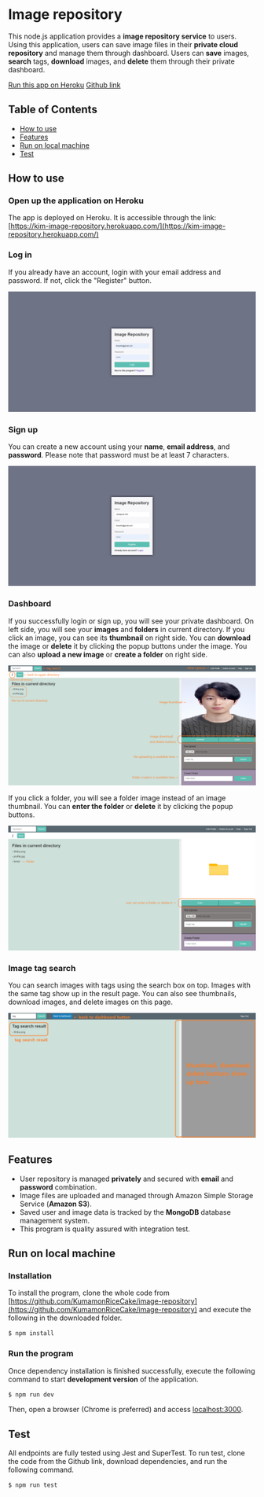 # Image repository

This node.js application provides a  **image repository service**  to users.
Using this application, users can save image files in their **private cloud repository** and manage them through dashboard.
Users can **save** images, **search** tags, **download** images, and **delete** them through their private dashboard.

[Run this app on Heroku](https://kim-image-repository.herokuapp.com/)
[Github link](https://github.com/KumamonRiceCake/image-repository)

## Table of Contents

-  [How to use](#how-to-use)
-  [Features](#features)
-  [Run on local machine](#run-on-local-machine)
-  [Test](#test)

## How to use

### Open up the application on Heroku  ###
The app is deployed on Heroku.
It is accessible through the link: [https://kim-image-repository.herokuapp.com/](https://kim-image-repository.herokuapp.com/)

### Log in

If you already have an account, login with your email address and password. If not, click the "Register" button.

![login](./markdown_images/md1.png)

### Sign up

You can create a new account using your **name**, **email address**, and **password**. Please note that password must be at least 7 characters.

![login](./markdown_images/md2.png)

### Dashboard

If you successfully login or sign up, you will see your private dashboard. On left side, you will see your **images** and **folders** in current directory. If you click an image, you can see its **thumbnail** on right side. You can **download** the image or **delete** it by clicking the popup buttons under the image. You can also **upload a new image** or **create a folder** on right side.

![login](./markdown_images/md3.png)

If you click a folder, you will see a folder image instead of an image thumbnail. You can **enter the folder** or **delete** it by clicking the popup buttons.

![login](./markdown_images/md4.png)

### Image tag search

You can search images with tags using the search box on top. Images with the same tag show up in the result page. You can also see thumbnails, download images, and delete images on this page.

![login](./markdown_images/md5.png)

## Features

* User repository is managed **privately** and secured with **email** and **password** combination.
* Image files are uploaded and managed through Amazon Simple Storage Service (**Amazon S3**).
* Saved user and image data is tracked by the  **MongoDB**  database management system.
* This program is quality assured with integration test.

## Run on local machine

### Installation

To install the program, clone the whole code from [https://github.com/KumamonRiceCake/image-repository](https://github.com/KumamonRiceCake/image-repository) and execute the following in the downloaded folder.

```bash
$ npm install
```

### Run the program

Once dependency installation is finished successfully, execute the following command to start **development version** of the application.

```bash
$ npm run dev
```

Then, open a browser (Chrome is preferred) and access [localhost:3000](localhost:3000).

## Test

All endpoints are fully tested using Jest and SuperTest.
To run test, clone the code from the Github link, download dependencies, and run the following command.

```bash
$ npm run test
```